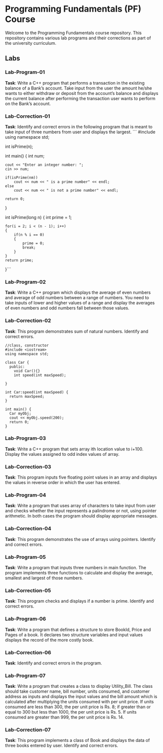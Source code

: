 # Programming Fundamentals (PF) Course

Welcome to the Programming Fundamentals course repository. This repository contains various lab programs and their corrections as part of the university curriculum.

## Labs

### Lab-Program-01
**Task**: Write a C++ program that performs a transaction in the existing balance of a Bank’s account. Take input from the user the amount he/she wants to either withdraw or deposit from the account’s balance and displays the current balance after performing the transaction user wants to perform on the Bank’s account.

### Lab-Correction-01
**Task**: Identify and correct errors in the following program that is meant to take input of three numbers from user and displays the largest.
    ```
    #include <iostream>
using namespace std;

int isPrime(n);

int main()
{
    int num;

    cout << "Enter an integer number: ";
    cin >> num;

    if(isPrime(nm))
        cout << num << " is a prime number" << endl;
    else
        cout << num << " is not a prime number" << endl;

    return 0;
}

int isPrime(long n)
{
    int prime = 1;

    for(i = 2; i < (n - 1); i++)
    {
        if(n % i == 0)
        {
            prime = 0;
            break;
        }
    }
    return prime;
}```

### Lab-Program-02
**Task**: Write a C++ program which displays the average of even numbers and average of odd numbers between a range of numbers. You need to take inputs of lower and higher values of a range and display the averages of even numbers and odd numbers fall between those values.

### Lab-Correction-02
**Task**: This program demonstrates sum of natural numbers. Identify and correct errors.
```
//class, constructor
#include <iostream>
using namespace std;

class Car {
  public:
    void Car(){}
    int speed(int maxSpeed);

}

int Car:speed(int maxSpeed) {
  return maxSpeed;
}

int main() {
  Car myObj;  
  cout << myObj.speed(200); 
  return 0;
}
```
### Lab-Program-03
**Task**: Write a C++ program that sets array ith location value to i+100. Display the values assigned to odd index values of array.

### Lab-Correction-03
**Task**: This program inputs five floating point values in an array and displays the values in reverse order in which the user has entered.

### Lab-Program-04
**Task**: Write a program that uses array of characters to take input from user and checks whether the input represents a palindrome or not, using pointer arithmetic. In both cases the program should display appropriate messages.

### Lab-Correction-04
**Task**: This program demonstrates the use of arrays using pointers. Identify and correct errors.

### Lab-Program-05
**Task**: Write a program that inputs three numbers in main function. The program implements three functions to calculate and display the average, smallest and largest of those numbers.

### Lab-Correction-05
**Task**: This program checks and displays if a number is prime. Identify and correct errors.

### Lab-Program-06
**Task**: Write a program that defines a structure to store BookId, Price and Pages of a book. It declares two structure variables and input values displays the record of the more costly book.

### Lab-Correction-06
**Task**: Identify and correct errors in the program.

### Lab-Program-07
**Task**: Write a program that creates a class to display Utility_Bill. The class should take customer name, bill number, units consumed, and customer address as inputs and displays the input values and the bill amount which is calculated after multiplying the units consumed with per unit price. If units consumed are less than 300, the per unit price is Rs. 8; if greater than or equal to 300 but less than 1000, the per unit price is Rs. 5. If units consumed are greater than 999, the per unit price is Rs. 14.

### Lab-Correction-07
**Task**: This program implements a class of Book and displays the data of three books entered by user. Identify and correct errors.

